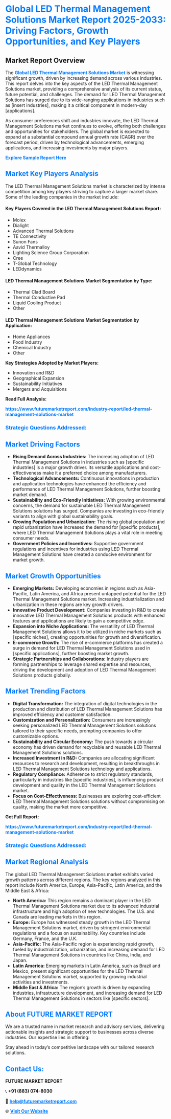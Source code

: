<h1 style="color: #007BFF;">Global LED Thermal Management Solutions Market Report 2025-2033: Driving Factors, Growth Opportunities, and Key Players</h1>

<section id="overview">
<h2>Market Report Overview</h2>
<p>The <a href="https://www.futuremarketreport.com/industry-report/led-thermal-management-solutions-market" style="color: #007BFF; text-decoration: none;"><strong>Global LED Thermal Management Solutions Market</strong></a> is witnessing significant growth, driven by increasing demand across various industries. This report delves into the key aspects of the LED Thermal Management Solutions market, providing a comprehensive analysis of its current status, future potential, and challenges. The demand for LED Thermal Management Solutions has surged due to its wide-ranging applications in industries such as [insert industries], making it a critical component in modern-day [applications].</p>
<p>As consumer preferences shift and industries innovate, the LED Thermal Management Solutions market continues to evolve, offering both challenges and opportunities for stakeholders. The global market is expected to expand at a substantial compound annual growth rate (CAGR) over the forecast period, driven by technological advancements, emerging applications, and increasing investments by major players.</p>
</section>

<section id="overview">
<p><a href="https://www.futuremarketreport.com/request-sample/reportId=76620" style="color: #007BFF; text-decoration: none;"><strong>Explore Sample Report Here</strong></a></p>
</section>

<section id="key-players">
<h2 style="color: #007BFF;">Market Key Players Analysis</h2>
<p>The LED Thermal Management Solutions market is characterized by intense competition among key players striving to capture a larger market share. Some of the leading companies in the market include:</p>
<h4>Key Players Covered in the LED Thermal Management Solutions Report:</h4>
<ul><li>Molex</li><li>Dialight</li><li>Advanced Thermal Solutions</li><li>TE Connectivity</li><li>Sunon Fans</li><li>Aavid Thermalloy</li><li>Lighting Science Group Corporation</li><li>Cree</li><li>T-Global Technology</li><li>LEDdynamics</li></ul>
<h4>LED Thermal Management Solutions Market Segmentation by Type:</h4>
<ul><li>Thermal Clad Board</li><li>Thermal Conductive Pad</li><li>Liquid Cooling Product</li><li>Other</li></ul>

<h4>LED Thermal Management Solutions Market Segmentation by Application:</h4>
<ul><li>Home Appliances</li><li>Food Industry</li><li>Chemical Industry</li><li>Other</li></ul>
<p><strong>Key Strategies Adopted by Market Players:</strong></p>
<ul>
<li>Innovation and R&D</li>
<li>Geographical Expansion</li>
<li>Sustainability Initiatives</li>
<li>Mergers and Acquisitions</li>
</ul>
</section>

<section>
<p><strong>Read Full Analysis: </strong></p><a href="https://www.futuremarketreport.com/industry-report/led-thermal-management-solutions-market" style="color: #007BFF; text-decoration: none;"><strong>https://www.futuremarketreport.com/industry-report/led-thermal-management-solutions-market</strong></a>
<h3 style="color: #007BFF;">Strategic Questions Addressed:</h3>
</section>

<section id="driving-factors">
<h2 style="color: #007BFF;">Market Driving Factors</h2>
<ul>
<li><strong>Rising Demand Across Industries:</strong> The increasing adoption of LED Thermal Management Solutions in industries such as [specific industries] is a major growth driver. Its versatile applications and cost-effectiveness make it a preferred choice among manufacturers.</li>
<li><strong>Technological Advancements:</strong> Continuous innovations in production and application technologies have enhanced the efficiency and performance of LED Thermal Management Solutions, further boosting market demand.</li>
<li><strong>Sustainability and Eco-Friendly Initiatives:</strong> With growing environmental concerns, the demand for sustainable LED Thermal Management Solutions solutions has surged. Companies are investing in eco-friendly variants to align with global sustainability goals.</li>
<li><strong>Growing Population and Urbanization:</strong> The rising global population and rapid urbanization have increased the demand for [specific products], where LED Thermal Management Solutions plays a vital role in meeting consumer needs.</li>
<li><strong>Government Policies and Incentives:</strong> Supportive government regulations and incentives for industries using LED Thermal Management Solutions have created a conducive environment for market growth.</li>
</ul>
</section>

<section id="growth-opportunities">
<h2 style="color: #007BFF;">Market Growth Opportunities</h2>
<ul>
<li><strong>Emerging Markets:</strong> Developing economies in regions such as Asia-Pacific, Latin America, and Africa present untapped potential for the LED Thermal Management Solutions market. Increasing industrialization and urbanization in these regions are key growth drivers.</li>
<li><strong>Innovative Product Development:</strong> Companies investing in R&D to create innovative LED Thermal Management Solutions products with enhanced features and applications are likely to gain a competitive edge.</li>
<li><strong>Expansion into Niche Applications:</strong> The versatility of LED Thermal Management Solutions allows it to be utilized in niche markets such as [specific niches], creating opportunities for growth and diversification.</li>
<li><strong>E-commerce Growth:</strong> The rise of e-commerce platforms has created a surge in demand for LED Thermal Management Solutions used in [specific applications], further boosting market growth.</li>
<li><strong>Strategic Partnerships and Collaborations:</strong> Industry players are forming partnerships to leverage shared expertise and resources, driving the development and adoption of LED Thermal Management Solutions products globally.</li>
</ul>
</section>

<section id="trending-factors">
<h2 style="color: #007BFF;">Market Trending Factors</h2>
<ul>
<li><strong>Digital Transformation:</strong> The integration of digital technologies in the production and distribution of LED Thermal Management Solutions has improved efficiency and customer satisfaction.</li>
<li><strong>Customization and Personalization:</strong> Consumers are increasingly seeking personalized LED Thermal Management Solutions solutions tailored to their specific needs, prompting companies to offer customizable options.</li>
<li><strong>Sustainability and Circular Economy:</strong> The push towards a circular economy has driven demand for recyclable and reusable LED Thermal Management Solutions solutions.</li>
<li><strong>Increased Investment in R&D:</strong> Companies are allocating significant resources to research and development, resulting in breakthroughs in LED Thermal Management Solutions technology and applications.</li>
<li><strong>Regulatory Compliance:</strong> Adherence to strict regulatory standards, particularly in industries like [specific industries], is influencing product development and quality in the LED Thermal Management Solutions market.</li>
<li><strong>Focus on Cost-Effectiveness:</strong> Businesses are exploring cost-efficient LED Thermal Management Solutions solutions without compromising on quality, making the market more competitive.</li>
</ul>
</section>

<section>
<p><strong>Get Full Report: </strong></p><a href="https://www.futuremarketreport.com/industry-report/led-thermal-management-solutions-market" style="color: #007BFF; text-decoration: none;"><strong>https://www.futuremarketreport.com/industry-report/led-thermal-management-solutions-market</strong></a>
<h3 style="color: #007BFF;">Strategic Questions Addressed:</h3>
</section>


<section id="regional-analysis">
<h2 style="color: #007BFF;">Market Regional Analysis</h2>
<p>The global LED Thermal Management Solutions market exhibits varied growth patterns across different regions. The key regions analyzed in this report include North America, Europe, Asia-Pacific, Latin America, and the Middle East & Africa:</p>
<ul>
<li><strong>North America:</strong> This region remains a dominant player in the LED Thermal Management Solutions market due to its advanced industrial infrastructure and high adoption of new technologies. The U.S. and Canada are leading markets in this region.</li>
<li><strong>Europe:</strong> Europe has witnessed steady growth in the LED Thermal Management Solutions market, driven by stringent environmental regulations and a focus on sustainability. Key countries include Germany, France, and the U.K.</li>
<li><strong>Asia-Pacific:</strong> The Asia-Pacific region is experiencing rapid growth, fueled by industrialization, urbanization, and increasing demand for LED Thermal Management Solutions in countries like China, India, and Japan.</li>
<li><strong>Latin America:</strong> Emerging markets in Latin America, such as Brazil and Mexico, present significant opportunities for the LED Thermal Management Solutions market, supported by growing industrial activities and investments.</li>
<li><strong>Middle East & Africa:</strong> The region’s growth is driven by expanding industries, infrastructure development, and increasing demand for LED Thermal Management Solutions in sectors like [specific sectors].</li>
</ul>
</section>

<footer>
<h2 style="color: #007BFF;">About FUTURE MARKET REPORT</h2>
<p>We are a trusted name in market research and advisory services, delivering actionable insights and strategic support to businesses across diverse industries. Our expertise lies in offering:</p>

<p>Stay ahead in today’s competitive landscape with our tailored research solutions.</p>

<h2 style="color: #007BFF;">Contact Us:</h2>
<p><strong>FUTURE MARKET REPORT</strong></p>
<p>📞 <strong>+91 (883) 074-8030</strong></p>
<p>📧 <strong><a href="mailto:help@futuremarketreport.com" style="color: #007BFF;">help@futuremarketreport.com</a></strong></p>
<p>🌐 <strong><a href="https://www.futuremarketreport.com/" style="color: #007BFF;">Visit Our Website</a></strong></p>
</footer>